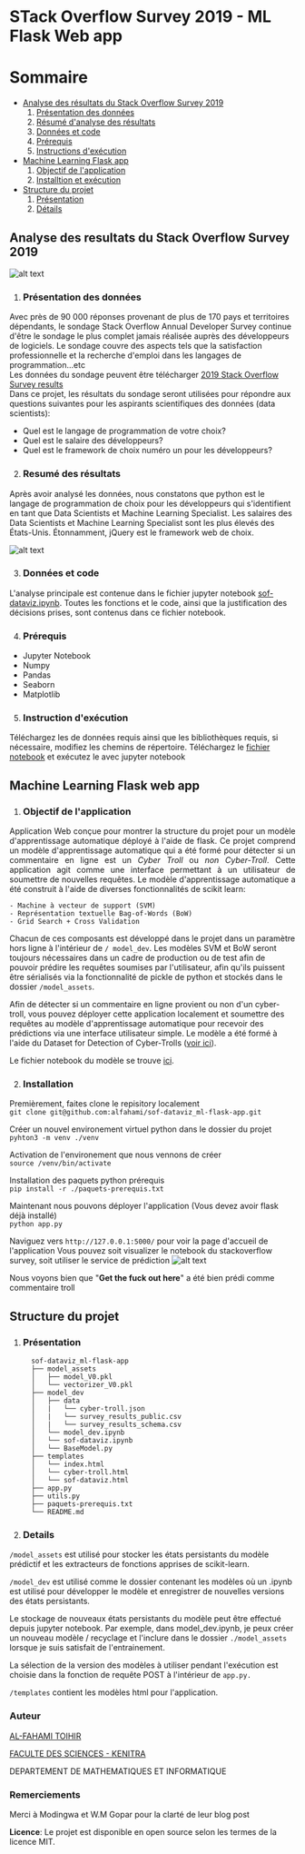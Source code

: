 # STack Overflow Survey 2019 - ML Flask Web app

# Sommaire

 * [Analyse des résultats du Stack Overflow Survey 2019](#stack-overflow)
      1. [Présentation des données](#presentation) 
      2. [Résumé d'analyse des résultats](#resume-resultat)
      3. [Données et code](#code-donnees)
      4. [Prérequis](#prerequis)
      5. [Instructions d'exécution](instructions)
 * [Machine Learning Flask app](#ml-flask-app)
      1. [Objectif de l'application](#objectif)
      2. [Installtion et exécution](#installation)
 * [Structure du projet](#repository)
      1. [Présentation](#projet-presentation)
      2. [Détails](#details)

## Analyse des resultats du Stack Overflow Survey 2019 <a name="stack-overflow"></a>
![alt text](https://github.com/alfahami/sof-dataviz_ml-flask-app/blob/master/screen/troll-2020-02-17_03.57.gif "Simulation de l'application")
  1. ### Présentation des données <a name="presentation"></a>
Avec près de 90 000 réponses provenant de plus de 170 pays et territoires dépendants, le sondage Stack Overflow Annual Developer Survey continue d'être le sondage le plus complet jamais réalisée auprès des développeurs de logiciels. Le sondage couvre des aspects tels que la satisfaction professionnelle et la recherche d'emploi dans les langages de programmation...etc<br>
Les données du sondage peuvent être télécharger [2019 Stack Overflow Survey results](https://insights.stackoverflow.com/survey)<br>
Dans ce projet, les résultats du sondage seront utilisées pour répondre aux questions suivantes pour les aspirants scientifiques des données (data scientists):

  * Quel est le langage de programmation de votre choix?
  * Quel est le salaire des développeurs?
  * Quel est le framework de choix numéro un pour les développeurs?

  2. ### Resumé des résultats <a name="resume-resultat"></a>
Après avoir analysé les données, nous constatons que python est le langage de programmation de choix pour les développeurs qui s'identifient en tant que Data Scientists et Machine Learning Specialist. Les salaires des Data Scientists et Machine Learning Specialist sont les plus élevés des États-Unis. Étonnamment, jQuery est le framework web de choix.

![alt text](https://github.com/alfahami/sof-dataviz_ml-flask-app/blob/master/screen/salaries_pour_data_science_usa.png "Salaire des datascientists aux USA")

  3. ### Données et code <a name="code-donnees"></a>

L'analyse principale est contenue dans le fichier jupyter notebook [sof-dataviz.ipynb](https://github.com/alfahami/sof-dataviz_ml-flask-app/blob/master/model_dev/sof-dataviz.ipynb). Toutes les fonctions et le code, ainsi que la justification des décisions prises, sont contenus dans ce fichier notebook.

  4. ### Prérequis <a name="prerequis"></a>
   * Jupyter Notebook
   * Numpy
   * Pandas
   * Seaborn
   * Matplotlib
    
  5. ### Instruction d'exécution
Téléchargez les de données requis ainsi que les bibliothèques requis, si nécessaire, modifiez les chemins de répertoire.
Téléchargez le [fichier notebook](https://github.com/alfahami/sof-dataviz_ml-flask-app/blob/master/model_dev/sof-dataviz.ipynb) et exécutez le avec jupyter notebook

## Machine Learning Flask web app <a name="ml-flask-app"></a>
   1. ### Objectif de l'application <a name="objectif"></a>
<p align="justify">
Application Web conçue pour montrer la structure du projet pour un modèle d'apprentissage automatique déployé à l'aide de flask. Ce projet comprend un modèle d'apprentissage automatique qui a été formé pour détecter si un commentaire en ligne est un <i>Cyber Troll</i> ou <i>non Cyber-Troll</i>. Cette application agit comme une interface permettant à un utilisateur de soumettre de nouvelles requêtes. Le modèle d'apprentissage automatique a été construit à l'aide de diverses fonctionnalités de scikit learn:

    - Machine à vecteur de support (SVM)
    - Représentation textuelle Bag-of-Words (BoW)
    - Grid Search + Cross Validation

Chacun de ces composants est développé dans le projet dans un paramètre hors ligne à l'intérieur de `/ model_dev`. Les modèles SVM et BoW seront toujours nécessaires dans un cadre de production ou de test afin de pouvoir prédire les requêtes soumises par l'utilisateur, afin qu'ils puissent être sérialisés via la fonctionnalité de pickle de python et stockés dans le dossier `/model_assets`.

Afin de détecter si un commentaire en ligne provient ou non d'un cyber-troll, vous pouvez déployer cette application localement et soumettre des requêtes au modèle d'apprentissage automatique pour recevoir des prédictions via une interface utilisateur simple. Le modèle a été formé à l'aide du Dataset for Detection of Cyber-Trolls ([voir ici](https://dataturks.com/projects/abhishek.narayanan/Dataset-for-Detection-of-Cyber-Trolls)). 

Le fichier notebook du modèle se trouve [ici](https://github.com/alfahami/sof-dataviz_ml-flask-app/blob/master/model_dev/model_dev.ipynb).
</p>

   2. ### Installation <a name="installation"></a>
Premièrement, faites clone le repisitory localement\
`git clone git@github.com:alfahami/sof-dataviz_ml-flask-app.git`

Créer un nouvel environement virtuel python dans le dossier du projet\
`pyhton3 -m venv ./venv`

Activation de l'environement que nous vennons de créer\
`source /venv/bin/activate`

Installation des paquets python prérequis\
`pip install -r ./paquets-prerequis.txt`

Maintenant nous pouvons déployer l'application (Vous devez avoir flask déjà installé)\
`python app.py`

Naviguez vers `http://127.0.0.1:5000/` pour voir la page d'accueil de l'application
Vous pouvez soit visualizer le notebook du stackoverflow survey, soit utiliser le service de prédiction
![alt text](https://github.com/alfahami/sof-dataviz_ml-flask-app/blob/master/screen/troll-test.png "Test du service de prédiction")

Nous voyons bien que "**Get the fuck out here**" a été bien prédi comme commentaire troll

## Structure du projet <a name="repository"></a>
   1. ### Présentation <a name="projet-presentation"></a>
            sof-dataviz_ml-flask-app
            ├── model_assets
            │   ├── model_V0.pkl
            │   └── vectorizer_V0.pkl
            ├── model_dev
            │   ├── data
            │   |   └── cyber-troll.json
            │   |   └── survey_results_public.csv
            │   |   └── survey_results_schema.csv
            │   └── model_dev.ipynb
            │   └── sof-dataviz.ipynb
            │   └── BaseModel.py
            ├── templates
            │   └── index.html
            │   └── cyber-troll.html
            │   └── sof-dataviz.html
            ├── app.py
            ├── utils.py
            ├── paquets-prerequis.txt
            └── README.md

   2. ### Details <a name="details"></a>

`/model_assets` est utilisé pour stocker les états persistants du modèle prédictif et les extracteurs de fonctions apprises de scikit-learn.

`/model_dev` est utilisé comme le dossier contenant les modèles où un .ipynb est utilisé pour développer le modèle et enregistrer de nouvelles versions des états persistants.

Le stockage de nouveaux états persistants du modèle peut être effectué depuis jupyter notebook. Par exemple, dans model_dev.ipynb, je peux créer un nouveau modèle / recyclage et l'inclure dans le dossier `./model_assets` lorsque je suis satisfait de l'entrainement.

La sélection de la version des modèles à utiliser pendant l'exécution est choisie dans la fonction de requête POST à l'intérieur de `app.py.`

`/templates` contient les modèles html pour l'application.

### Auteur
[AL-FAHAMI TOIHIR](https://alfahami.github.io/ "View my resume")

[FACULTE DES SCIENCES - KENITRA](http://fs.uit.ac.ma/ "Site officiel de FSK")

DEPARTEMENT DE MATHEMATIQUES ET INFORMATIQUE

### Remerciements
Merci à Modingwa et W.M Gopar pour la clarté de leur blog post


**Licence**: Le projet est disponible en open source selon les termes de la licence MIT.

